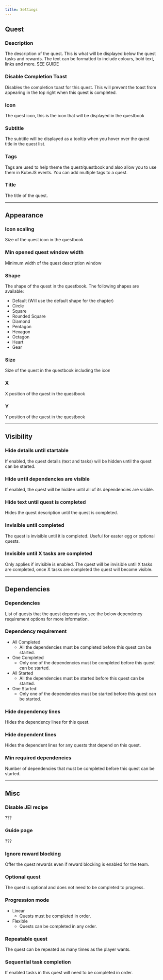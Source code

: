 ```yaml
---
title: Settings
---
```


## Quest

### Description

The description of the quest. This is what will be displayed below the quest tasks and rewards.
The text can be formatted to include colours, bold text, links and more. SEE GUIDE

### Disable Completion Toast

Disables the completion toast for this quest. This will prevent the toast from appearing in the top right when this quest is completed.

### Icon

The quest icon, this is the icon that will be displayed in the questbook

### Subtitle

The subtitle will be displayed as a tooltip when you hover over the quest title in the quest list.

### Tags

Tags are used to help theme the quest/questbook and also allow you to use them in KubeJS events. You can add multiple tags to a quest.

### Title

The title of the quest.

---

## Appearance

### Icon scaling

Size of the quest icon in the questbook

### Min opened quest window width

Minimum width of the quest description window

### Shape

The shape of the quest in the questbook. The following shapes are available:

- Default (Will use the default shape for the chapter)
- Circle
- Square
- Rounded Square
- Diamond
- Pentagon
- Hexagon
- Octagon
- Heart
- Gear

### Size

Size of the quest in the questbook including the icon

### X

X position of the quest in the questbook

### Y

Y position of the quest in the questbook

---

## Visibility

### Hide details until startable

If enabled, the quest details (text and tasks) will be hidden until the quest can be started.

### Hide until dependencies are visible

If enabled, the quest will be hidden until all of its dependencies are visible.

### Hide text until quest is completed

Hides the quest description until the quest is completed.

### Invisible until completed

The quest is invisible until it is completed. Useful for easter egg or optional quests.

### Invisible until X tasks are completed

Only applies if invisible is enabled. The quest will be invisible until X tasks are completed, once X tasks are completed the quest will become visible.

---

## Dependencies

### Dependencies

List of quests that the quest depends on, see the below dependency requirement options for more information.

### Dependency requirement

- All Completed
  - All the dependencies must be completed before this quest can be started.
- One Completed
  - Only one of the dependencies must be completed before this quest can be started.
- All Started
  - All the dependencies must be started before this quest can be started.
- One Started
  - Only one of the dependencies must be started before this quest can be started.

### Hide dependency lines

Hides the dependency lines for this quest.

### Hide dependent lines

Hides the dependent lines for any quests that depend on this quest.

### Min required dependencies

Number of dependencies that must be completed before this quest can be started.

---

## Misc

### Disable JEI recipe

???

### Guide page

???

### Ignore reward blocking

Offer the quest rewards even if reward blocking is enabled for the team.

### Optional quest

The quest is optional and does not need to be completed to progress.

### Progression mode

- Linear
  - Quests must be completed in order.
- Flexible
  - Quests can be completed in any order.

### Repeatable quest

The quest can be repeated as many times as the player wants.

### Sequential task completion

If enabled tasks in this quest will need to be completed in order.
